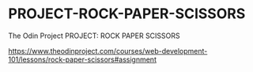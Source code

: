 # PROJECT-ROCK-PAPER-SCISSORS
The Odin Project PROJECT: ROCK PAPER SCISSORS

https://www.theodinproject.com/courses/web-development-101/lessons/rock-paper-scissors#assignment
